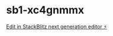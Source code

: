 # sb1-xc4gnmmx

[Edit in StackBlitz next generation editor ⚡️](https://stackblitz.com/~/github.com/zGabrielR1/sb1-xc4gnmmx)